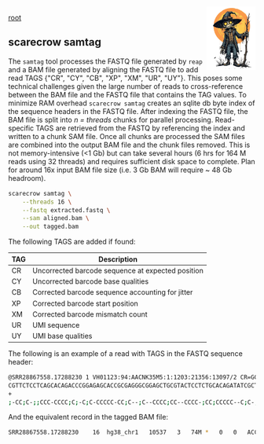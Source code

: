 <img style="float:right;width:100px;" src="../img/scarecrow.png" alt="scarecrow"/>

[root](root.md)

## scarecrow samtag
The `samtag` tool processes the FASTQ file generated by `reap` and a BAM file generated by aligning the FASTQ file to add read TAGS {"CR", "CY", "CB", "XP", "XM", "UR", "UY"}. This poses some technical challenges given the large number of reads to cross-reference between the BAM file and the FASTQ file that contains the TAG values. To minimize RAM overhead `scarecrow samtag` creates an sqlite db byte index of the sequence headers in the FASTQ file. After indexing the FASTQ file, the BAM file is split into *n = threads* chunks for parallel processing. Read-specific TAGS are retrieved from the FASTQ by referencing the index and written to a chunk SAM file. Once all chunks are processed the SAM files are combined into the output BAM file and the chunk files removed. This is not memory-intensive (<1 Gb) but can take several hours (6 hrs for 164 M reads using 32 threads) and requires sufficient disk space to complete. Plan for around 16x input BAM file size (i.e. 3 Gb BAM will require ~ 48 Gb headroom).

```bash
scarecrow samtag \
    --threads 16 \
    --fastq extracted.fastq \
    --sam aligned.bam \
    --out tagged.bam
```

The following TAGS are added if found:

| TAG | Description |
| --- | ----------- |
| CR  | Uncorrected barcode sequence at expected position |
| CY  | Uncorrected barcode base qualities |
| CB  | Corrected barcode sequence accounting for jitter |
| XP  | Corrected barcode start position |
| XM  | Corrected barcode mismatch count |
| UR  | UMI sequence |
| UY  | UMI base qualities |

The following is an example of a read with TAGS in the FASTQ sequence header:

```bash
@SRR28867558.17288230 1 VH01123:94:AACNK35M5:1:1203:21356:13097/2 CR=GCTTATAG_ACAACTGT_AGCAGGAA CY=CCCCC-C-_CC---C;-_CCCC---- CB=GCTTATAG_ACCACTGT_AGCAGGAA XP=79_49_11 XM=0_1_0 UR=TACATAACGG UY=;CCC-CCCCC
CGTTCTCCTCAGCACAGACCCGGAGAGCACCGCGAGGGCGGAGCTGCGTACTCCTCTGCACAGATATCGCTGGT
+
;-CC;C-;;CCC-CCCC;C;-C;C-CCCCC-CC;C--;C--CCCC;CC--CCCC-;CC;CCCCC--C;C-;;C-
```

And the equivalent record in the tagged BAM file:

```bash
SRR28867558.17288230    16  hg38_chr1   10537   3   74M *   0   0   ACCAGCGATATCTGTGCAGAGGAGTACGCAGCTCCGCCCTCGCGGTGCTCTCCGGGTCTGTGCTGAGGAGAACG  -C;;-C;C--CCCCC;CC;-CCCC--CC;CCCC--C;--C;CC-CCCCC-C;C-;C;CCCC-CCC;;-C;CC-;  NH:i:2  HI:i:1  AS:i:64 nM:i:4  CR:Z:GCTTATAG_ACAACTGT_AGCAGGAA CY:Z:CCCCC-C-_CC---C;-_CCCC---- CB:Z:GCTTATAG_ACCACTGT_AGCAGGAA XP:Z:79_49_11   XM:Z:0_1_0  UR:Z:TACATAACGG UY:Z:;CCC-CCCCC
```